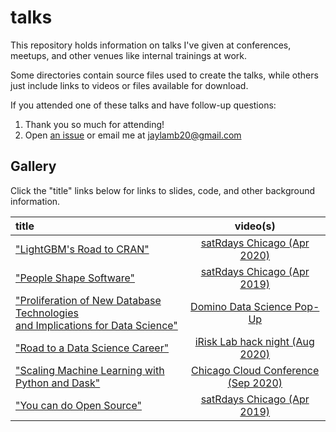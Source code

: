 # talks

This repository holds information on talks I've given at conferences, meetups, and other venues like internal trainings at work.

Some directories contain source files used to create the talks, while others just include links to videos or files available for download.

If you attended one of these talks and have follow-up questions:

1. Thank you so much for attending!
2. Open [an issue](https://github.com/jameslamb/talks/issues) or email me at jaylamb20@gmail.com

## Gallery

Click the "title" links below for links to slides, code, and other background information.

| title                                                                               | video(s)                                |
|:------------------------------------------------------------------------------------|:---------------------------------------:|
|["LightGBM's Road to CRAN"][7]                                                       | [satRdays Chicago (Apr 2020)][8]        |
|["People Shape Software"][9]                                                         | [satRdays Chicago (Apr 2019)][10]       |
|["Proliferation of New Database Technologies <br>and Implications for Data Science"][11] | [Domino Data Science Pop-Up][12]        |
|["Road to a Data Science Career"][3]                                                 | [iRisk Lab hack night (Aug 2020)][4]    |
|["Scaling Machine Learning with Python and Dask"][5]                                 | [Chicago Cloud Conference (Sep 2020)][6]|
|["You can do Open Source"][1]                                                        | [satRdays Chicago (Apr 2019)][2]        |


[1]: ./you-can-do-open-source
[2]: https://www.youtube.com/watch?v=quFhQvizBE8&t=4h35m15s
[3]: ./road-to-a-data-science-career
[4]: https://www.youtube.com/watch?v=-WCa_MjJZ9I&feature=emb_title
[5]: ./dask-machine-learning
[6]: https://www.youtube.com/watch?v=qglSZktDz40&t=1800s
[7]: ./lightgbm-road-to-cran
[8]: https://www.youtube.com/watch?v=xA7l7N2ktFk&feature=youtu.be&t=6236
[9]: ./people-shape-software
[10]: https://www.youtube.com/watch?v=quFhQvizBE8&t=2h24m30s
[11]: ./proliferation-of-new-database-technologies
[12]: https://dominodatalab.wistia.com/medias/0z04na8njm

